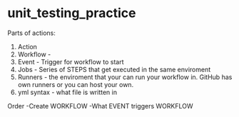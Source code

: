 # unit_testing_practice 

Parts of actions:
1. Action
2. Workflow - 
3. Event - Trigger for workflow to start
4. Jobs - Series of STEPS that get executed in the same enviroment
5. Runners - the enviroment that your can run your workflow in. GitHub has own runners or you can host your own.
6. yml syntax - what file is written in


Order 
-Create WORKFLOW
-What EVENT triggers WORKFLOW
